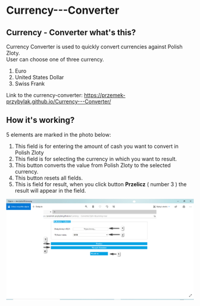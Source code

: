 # Currency---Converter

## Currency - Converter what's this?
Currency Converter is used to quickly convert currencies against Polish Zloty.  
User can choose one of three currency.
1. Euro
2. United States Dollar
3. Swiss Frank  

Link to the currency-converter: https://przemek-przybylak.github.io/Currency---Converter/

## How it's working?
5 elements are marked in the photo below:
1. This field is for entering the amount of cash you want to convert in Polish Zloty
2. This field is for selecting the currency in which you want to result.
3. This button converts the value from Polish Zloty to the selected currency.
4. This button resets all fields.
5. This is field for result, when you click button **Przelicz** ( number 3 ) the result will appear in the field.

  
  ![Description picture](https://github.com/Przemek-Przybylak/Currency---Converter/blob/main/pictures/descriptionPicture.png)
